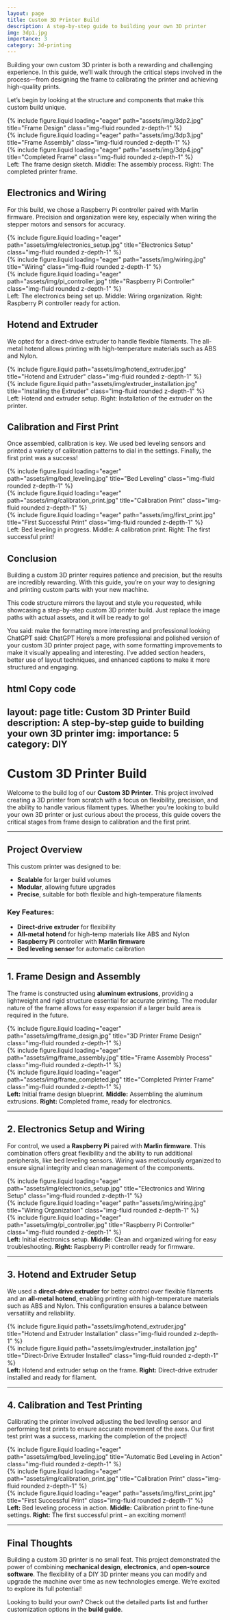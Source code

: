 ```yaml
---
layout: page
title: Custom 3D Printer Build
description: A step-by-step guide to building your own 3D printer
img: 3dp1.jpg
importance: 3
category: 3d-printing
---
```


Building your own custom 3D printer is both a rewarding and challenging experience. In this guide, we’ll walk through the critical steps involved in the process—from designing the frame to calibrating the printer and achieving high-quality prints.

Let’s begin by looking at the structure and components that make this custom build unique.

<div class="row">
    <div class="col-sm mt-3 mt-md-0">
        {% include figure.liquid loading="eager" path="assets/img/3dp2.jpg" title="Frame Design" class="img-fluid rounded z-depth-1" %}
    </div>
    <div class="col-sm mt-3 mt-md-0">
        {% include figure.liquid loading="eager" path="assets/img/3dp3.jpg" title="Frame Assembly" class="img-fluid rounded z-depth-1" %}
    </div>
    <div class="col-sm mt-3 mt-md-0">
        {% include figure.liquid loading="eager" path="assets/img/3dp4.jpg" title="Completed Frame" class="img-fluid rounded z-depth-1" %}
    </div>
</div>
<div class="caption">
    Left: The frame design sketch. Middle: The assembly process. Right: The completed printer frame.
</div>

## Electronics and Wiring

For this build, we chose a Raspberry Pi controller paired with Marlin firmware. Precision and organization were key, especially when wiring the stepper motors and sensors for accuracy.

<div class="row">
    <div class="col-sm mt-3 mt-md-0">
        {% include figure.liquid loading="eager" path="assets/img/electronics_setup.jpg" title="Electronics Setup" class="img-fluid rounded z-depth-1" %}
    </div>
    <div class="col-sm mt-3 mt-md-0">
        {% include figure.liquid loading="eager" path="assets/img/wiring.jpg" title="Wiring" class="img-fluid rounded z-depth-1" %}
    </div>
    <div class="col-sm mt-3 mt-md-0">
        {% include figure.liquid loading="eager" path="assets/img/pi_controller.jpg" title="Raspberry Pi Controller" class="img-fluid rounded z-depth-1" %}
    </div>
</div>
<div class="caption">
    Left: The electronics being set up. Middle: Wiring organization. Right: Raspberry Pi controller ready for action.
</div>

## Hotend and Extruder

We opted for a direct-drive extruder to handle flexible filaments. The all-metal hotend allows printing with high-temperature materials such as ABS and Nylon.

<div class="row justify-content-sm-center">
    <div class="col-sm-8 mt-3 mt-md-0">
        {% include figure.liquid path="assets/img/hotend_extruder.jpg" title="Hotend and Extruder" class="img-fluid rounded z-depth-1" %}
    </div>
    <div class="col-sm-4 mt-3 mt-md-0">
        {% include figure.liquid path="assets/img/extruder_installation.jpg" title="Installing the Extruder" class="img-fluid rounded z-depth-1" %}
    </div>
</div>
<div class="caption">
    Left: Hotend and extruder setup. Right: Installation of the extruder on the printer.
</div>

## Calibration and First Print

Once assembled, calibration is key. We used bed leveling sensors and printed a variety of calibration patterns to dial in the settings. Finally, the first print was a success!

<div class="row">
    <div class="col-sm mt-3 mt-md-0">
        {% include figure.liquid loading="eager" path="assets/img/bed_leveling.jpg" title="Bed Leveling" class="img-fluid rounded z-depth-1" %}
    </div>
    <div class="col-sm mt-3 mt-md-0">
        {% include figure.liquid loading="eager" path="assets/img/calibration_print.jpg" title="Calibration Print" class="img-fluid rounded z-depth-1" %}
    </div>
    <div class="col-sm mt-3 mt-md-0">
        {% include figure.liquid loading="eager" path="assets/img/first_print.jpg" title="First Successful Print" class="img-fluid rounded z-depth-1" %}
    </div>
</div>
<div class="caption">
    Left: Bed leveling in progress. Middle: A calibration print. Right: The first successful print!
</div>

## Conclusion

Building a custom 3D printer requires patience and precision, but the results are incredibly rewarding. With this guide, you’re on your way to designing and printing custom parts with your new machine.

This code structure mirrors the layout and style you requested, while showcasing a step-by-step custom 3D printer build. Just replace the image paths with actual assets, and it will be ready to go!






You said:
make the formatting more interesting and professional looking
ChatGPT said:
ChatGPT
Here’s a more professional and polished version of your custom 3D printer project page, with some formatting improvements to make it visually appealing and interesting. I’ve added section headers, better use of layout techniques, and enhanced captions to make it more structured and engaging.

html
Copy code
---
layout: page
title: Custom 3D Printer Build
description: A step-by-step guide to building your own 3D printer
img:
importance: 5
category: DIY
---

# Custom 3D Printer Build

Welcome to the build log of our **Custom 3D Printer**. This project involved creating a 3D printer from scratch with a focus on flexibility, precision, and the ability to handle various filament types. Whether you're looking to build your own 3D printer or just curious about the process, this guide covers the critical stages from frame design to calibration and the first print.

---

## Project Overview

This custom printer was designed to be:
- **Scalable** for larger build volumes
- **Modular**, allowing future upgrades
- **Precise**, suitable for both flexible and high-temperature filaments

### Key Features:
- **Direct-drive extruder** for flexibility
- **All-metal hotend** for high-temp materials like ABS and Nylon
- **Raspberry Pi** controller with **Marlin firmware**
- **Bed leveling sensor** for automatic calibration

---

## 1. Frame Design and Assembly

The frame is constructed using **aluminum extrusions**, providing a lightweight and rigid structure essential for accurate printing. The modular nature of the frame allows for easy expansion if a larger build area is required in the future.

<div class="row">
    <div class="col-sm mt-3 mt-md-0">
        {% include figure.liquid loading="eager" path="assets/img/frame_design.jpg" title="3D Printer Frame Design" class="img-fluid rounded z-depth-1" %}
    </div>
    <div class="col-sm mt-3 mt-md-0">
        {% include figure.liquid loading="eager" path="assets/img/frame_assembly.jpg" title="Frame Assembly Process" class="img-fluid rounded z-depth-1" %}
    </div>
    <div class="col-sm mt-3 mt-md-0">
        {% include figure.liquid loading="eager" path="assets/img/frame_completed.jpg" title="Completed Printer Frame" class="img-fluid rounded z-depth-1" %}
    </div>
</div>
<div class="caption mt-2 text-center">
    <strong>Left:</strong> Initial frame design blueprint. <strong>Middle:</strong> Assembling the aluminum extrusions. <strong>Right:</strong> Completed frame, ready for electronics.
</div>

---

## 2. Electronics Setup and Wiring

For control, we used a **Raspberry Pi** paired with **Marlin firmware**. This combination offers great flexibility and the ability to run additional peripherals, like bed leveling sensors. Wiring was meticulously organized to ensure signal integrity and clean management of the components.

<div class="row">
    <div class="col-sm mt-3 mt-md-0">
        {% include figure.liquid loading="eager" path="assets/img/electronics_setup.jpg" title="Electronics and Wiring Setup" class="img-fluid rounded z-depth-1" %}
    </div>
    <div class="col-sm mt-3 mt-md-0">
        {% include figure.liquid loading="eager" path="assets/img/wiring.jpg" title="Wiring Organization" class="img-fluid rounded z-depth-1" %}
    </div>
    <div class="col-sm mt-3 mt-md-0">
        {% include figure.liquid loading="eager" path="assets/img/pi_controller.jpg" title="Raspberry Pi Controller" class="img-fluid rounded z-depth-1" %}
    </div>
</div>
<div class="caption mt-2 text-center">
    <strong>Left:</strong> Initial electronics setup. <strong>Middle:</strong> Clean and organized wiring for easy troubleshooting. <strong>Right:</strong> Raspberry Pi controller ready for firmware.
</div>

---

## 3. Hotend and Extruder Setup

We used a **direct-drive extruder** for better control over flexible filaments and an **all-metal hotend**, enabling printing with high-temperature materials such as ABS and Nylon. This configuration ensures a balance between versatility and reliability.

<div class="row justify-content-sm-center">
    <div class="col-sm-8 mt-3 mt-md-0">
        {% include figure.liquid path="assets/img/hotend_extruder.jpg" title="Hotend and Extruder Installation" class="img-fluid rounded z-depth-1" %}
    </div>
    <div class="col-sm-4 mt-3 mt-md-0">
        {% include figure.liquid path="assets/img/extruder_installation.jpg" title="Direct-Drive Extruder Installed" class="img-fluid rounded z-depth-1" %}
    </div>
</div>
<div class="caption mt-2 text-center">
    <strong>Left:</strong> Hotend and extruder setup on the frame. <strong>Right:</strong> Direct-drive extruder installed and ready for filament.
</div>

---

## 4. Calibration and Test Printing

Calibrating the printer involved adjusting the bed leveling sensor and performing test prints to ensure accurate movement of the axes. Our first test print was a success, marking the completion of the project!

<div class="row">
    <div class="col-sm mt-3 mt-md-0">
        {% include figure.liquid loading="eager" path="assets/img/bed_leveling.jpg" title="Automatic Bed Leveling in Action" class="img-fluid rounded z-depth-1" %}
    </div>
    <div class="col-sm mt-3 mt-md-0">
        {% include figure.liquid loading="eager" path="assets/img/calibration_print.jpg" title="Calibration Print" class="img-fluid rounded z-depth-1" %}
    </div>
    <div class="col-sm mt-3 mt-md-0">
        {% include figure.liquid loading="eager" path="assets/img/first_print.jpg" title="First Successful Print" class="img-fluid rounded z-depth-1" %}
    </div>
</div>
<div class="caption mt-2 text-center">
    <strong>Left:</strong> Bed leveling process in action. <strong>Middle:</strong> Calibration print to fine-tune settings. <strong>Right:</strong> The first successful print – an exciting moment!
</div>

---

## Final Thoughts

Building a custom 3D printer is no small feat. This project demonstrated the power of combining **mechanical design**, **electronics**, and **open-source software**. The flexibility of a DIY 3D printer means you can modify and upgrade the machine over time as new technologies emerge. We’re excited to explore its full potential!

Looking to build your own? Check out the detailed parts list and further customization options in the **build guide**.

